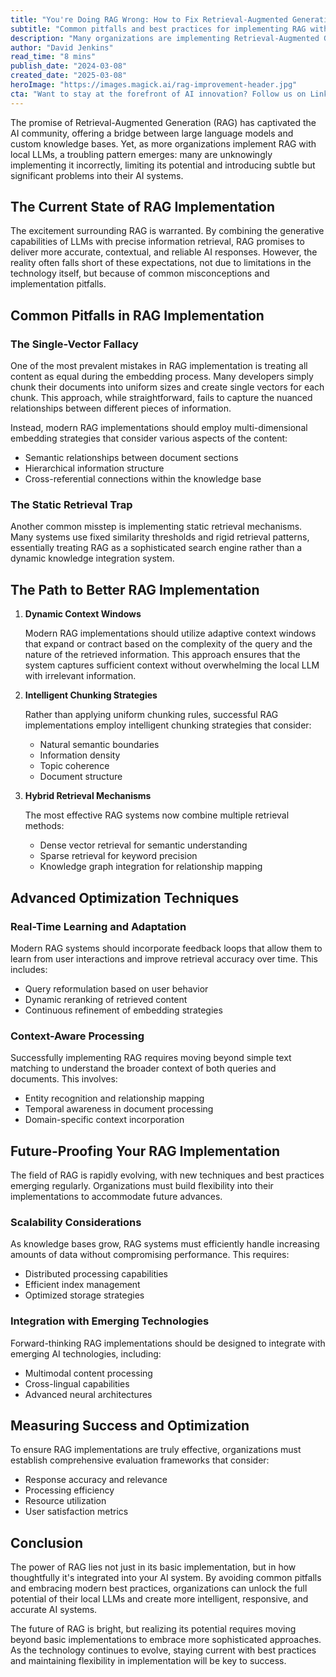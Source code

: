 ```yaml
---
title: "You're Doing RAG Wrong: How to Fix Retrieval-Augmented Generation for Local LLMs"
subtitle: "Common pitfalls and best practices for implementing RAG with local LLMs"
description: "Many organizations are implementing Retrieval-Augmented Generation (RAG) incorrectly with their local LLMs, limiting its potential. Learn about common pitfalls like the single-vector fallacy and static retrieval trap, and discover advanced optimization techniques including dynamic context windows and intelligent chunking strategies for better RAG implementation."
author: "David Jenkins"
read_time: "8 mins"
publish_date: "2024-03-08"
created_date: "2025-03-08"
heroImage: "https://images.magick.ai/rag-improvement-header.jpg"
cta: "Want to stay at the forefront of AI innovation? Follow us on LinkedIn for regular updates on RAG implementation strategies and other cutting-edge AI developments from our team of experts."
---
```


The promise of Retrieval-Augmented Generation (RAG) has captivated the AI community, offering a bridge between large language models and custom knowledge bases. Yet, as more organizations implement RAG with local LLMs, a troubling pattern emerges: many are unknowingly implementing it incorrectly, limiting its potential and introducing subtle but significant problems into their AI systems.

## The Current State of RAG Implementation

The excitement surrounding RAG is warranted. By combining the generative capabilities of LLMs with precise information retrieval, RAG promises to deliver more accurate, contextual, and reliable AI responses. However, the reality often falls short of these expectations, not due to limitations in the technology itself, but because of common misconceptions and implementation pitfalls.

## Common Pitfalls in RAG Implementation

### The Single-Vector Fallacy

One of the most prevalent mistakes in RAG implementation is treating all content as equal during the embedding process. Many developers simply chunk their documents into uniform sizes and create single vectors for each chunk. This approach, while straightforward, fails to capture the nuanced relationships between different pieces of information.

Instead, modern RAG implementations should employ multi-dimensional embedding strategies that consider various aspects of the content:
- Semantic relationships between document sections
- Hierarchical information structure
- Cross-referential connections within the knowledge base

### The Static Retrieval Trap

Another common misstep is implementing static retrieval mechanisms. Many systems use fixed similarity thresholds and rigid retrieval patterns, essentially treating RAG as a sophisticated search engine rather than a dynamic knowledge integration system.

## The Path to Better RAG Implementation

1. **Dynamic Context Windows**

   Modern RAG implementations should utilize adaptive context windows that expand or contract based on the complexity of the query and the nature of the retrieved information. This approach ensures that the system captures sufficient context without overwhelming the local LLM with irrelevant information.

2. **Intelligent Chunking Strategies**

   Rather than applying uniform chunking rules, successful RAG implementations employ intelligent chunking strategies that consider:
   - Natural semantic boundaries
   - Information density
   - Topic coherence
   - Document structure

3. **Hybrid Retrieval Mechanisms**

   The most effective RAG systems now combine multiple retrieval methods:
   - Dense vector retrieval for semantic understanding
   - Sparse retrieval for keyword precision
   - Knowledge graph integration for relationship mapping

## Advanced Optimization Techniques

### Real-Time Learning and Adaptation

Modern RAG systems should incorporate feedback loops that allow them to learn from user interactions and improve retrieval accuracy over time. This includes:
- Query reformulation based on user behavior
- Dynamic reranking of retrieved content
- Continuous refinement of embedding strategies

### Context-Aware Processing

Successfully implementing RAG requires moving beyond simple text matching to understand the broader context of both queries and documents. This involves:
- Entity recognition and relationship mapping
- Temporal awareness in document processing
- Domain-specific context incorporation

## Future-Proofing Your RAG Implementation

The field of RAG is rapidly evolving, with new techniques and best practices emerging regularly. Organizations must build flexibility into their implementations to accommodate future advances.

### Scalability Considerations

As knowledge bases grow, RAG systems must efficiently handle increasing amounts of data without compromising performance. This requires:
- Distributed processing capabilities
- Efficient index management
- Optimized storage strategies

### Integration with Emerging Technologies

Forward-thinking RAG implementations should be designed to integrate with emerging AI technologies, including:
- Multimodal content processing
- Cross-lingual capabilities
- Advanced neural architectures

## Measuring Success and Optimization

To ensure RAG implementations are truly effective, organizations must establish comprehensive evaluation frameworks that consider:
- Response accuracy and relevance
- Processing efficiency
- Resource utilization
- User satisfaction metrics

## Conclusion

The power of RAG lies not just in its basic implementation, but in how thoughtfully it's integrated into your AI system. By avoiding common pitfalls and embracing modern best practices, organizations can unlock the full potential of their local LLMs and create more intelligent, responsive, and accurate AI systems.

The future of RAG is bright, but realizing its potential requires moving beyond basic implementations to embrace more sophisticated approaches. As the technology continues to evolve, staying current with best practices and maintaining flexibility in implementation will be key to success.